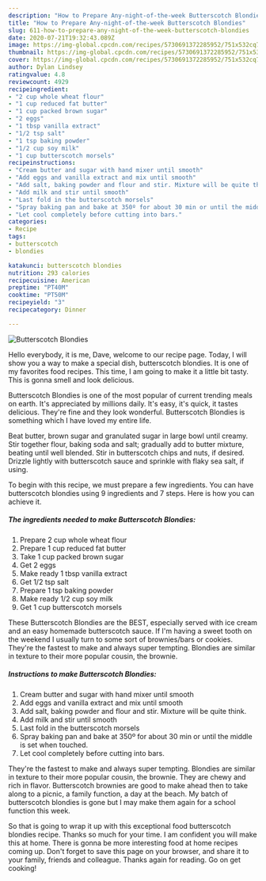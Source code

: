 ```yaml
---
description: "How to Prepare Any-night-of-the-week Butterscotch Blondies"
title: "How to Prepare Any-night-of-the-week Butterscotch Blondies"
slug: 611-how-to-prepare-any-night-of-the-week-butterscotch-blondies
date: 2020-07-21T19:32:43.089Z
image: https://img-global.cpcdn.com/recipes/5730691372285952/751x532cq70/butterscotch-blondies-recipe-main-photo.jpg
thumbnail: https://img-global.cpcdn.com/recipes/5730691372285952/751x532cq70/butterscotch-blondies-recipe-main-photo.jpg
cover: https://img-global.cpcdn.com/recipes/5730691372285952/751x532cq70/butterscotch-blondies-recipe-main-photo.jpg
author: Dylan Lindsey
ratingvalue: 4.8
reviewcount: 4929
recipeingredient:
- "2 cup whole wheat flour"
- "1 cup reduced fat butter"
- "1 cup packed brown sugar"
- "2 eggs"
- "1 tbsp vanilla extract"
- "1/2 tsp salt"
- "1 tsp baking powder"
- "1/2 cup soy milk"
- "1 cup butterscotch morsels"
recipeinstructions:
- "Cream butter and sugar with hand mixer until smooth"
- "Add eggs and vanilla extract and mix until smooth"
- "Add salt, baking powder and flour and stir. Mixture will be quite think."
- "Add milk and stir until smooth"
- "Last fold in the butterscotch morsels"
- "Spray baking pan and bake at 350º for about 30 min or until the middle is set when touched."
- "Let cool completely before cutting into bars."
categories:
- Recipe
tags:
- butterscotch
- blondies

katakunci: butterscotch blondies 
nutrition: 293 calories
recipecuisine: American
preptime: "PT40M"
cooktime: "PT50M"
recipeyield: "3"
recipecategory: Dinner

---
```



![Butterscotch Blondies](https://img-global.cpcdn.com/recipes/5730691372285952/751x532cq70/butterscotch-blondies-recipe-main-photo.jpg)

Hello everybody, it is me, Dave, welcome to our recipe page. Today, I will show you a way to make a special dish, butterscotch blondies. It is one of my favorites food recipes. This time, I am going to make it a little bit tasty. This is gonna smell and look delicious.

Butterscotch Blondies is one of the most popular of current trending meals on earth. It's appreciated by millions daily. It's easy, it's quick, it tastes delicious. They're fine and they look wonderful. Butterscotch Blondies is something which I have loved my entire life.

Beat butter, brown sugar and granulated sugar in large bowl until creamy. Stir together flour, baking soda and salt; gradually add to butter mixture, beating until well blended. Stir in butterscotch chips and nuts, if desired. Drizzle lightly with butterscotch sauce and sprinkle with flaky sea salt, if using.


To begin with this recipe, we must prepare a few ingredients. You can have butterscotch blondies using 9 ingredients and 7 steps. Here is how you can achieve it.

<!--inarticleads1-->

##### The ingredients needed to make Butterscotch Blondies:

1. Prepare 2 cup whole wheat flour
1. Prepare 1 cup reduced fat butter
1. Take 1 cup packed brown sugar
1. Get 2 eggs
1. Make ready 1 tbsp vanilla extract
1. Get 1/2 tsp salt
1. Prepare 1 tsp baking powder
1. Make ready 1/2 cup soy milk
1. Get 1 cup butterscotch morsels


These Butterscotch Blondies are the BEST, especially served with ice cream and an easy homemade butterscotch sauce. If I&#39;m having a sweet tooth on the weekend I usually turn to some sort of brownies/bars or cookies. They&#39;re the fastest to make and always super tempting. Blondies are similar in texture to their more popular cousin, the brownie. 

<!--inarticleads2-->

##### Instructions to make Butterscotch Blondies:

1. Cream butter and sugar with hand mixer until smooth
1. Add eggs and vanilla extract and mix until smooth
1. Add salt, baking powder and flour and stir. Mixture will be quite think.
1. Add milk and stir until smooth
1. Last fold in the butterscotch morsels
1. Spray baking pan and bake at 350º for about 30 min or until the middle is set when touched.
1. Let cool completely before cutting into bars.


They&#39;re the fastest to make and always super tempting. Blondies are similar in texture to their more popular cousin, the brownie. They are chewy and rich in flavor. Butterscotch brownies are good to make ahead then to take along to a picnic, a family function, a day at the beach. My batch of butterscotch blondies is gone but I may make them again for a school function this week. 

So that is going to wrap it up with this exceptional food butterscotch blondies recipe. Thanks so much for your time. I am confident you will make this at home. There is gonna be more interesting food at home recipes coming up. Don't forget to save this page on your browser, and share it to your family, friends and colleague. Thanks again for reading. Go on get cooking!
